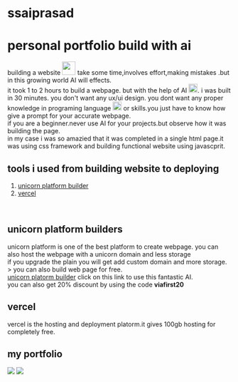 # ssaiprasad
<h1>personal portfolio build with ai</h1>

building a website <img src="https://cdn-icons-png.flaticon.com/128/2721/2721725.png" width=30 > take some time,involves effort,making mistakes .but in this growing world AI will effects.<br>
it took 1 to 2 hours to build a webpage. but with the help of AI  <img src="https://cdn-icons-png.flaticon.com/128/9751/9751000.png" width=20 >. i was built in 30 minutes.
you don't want any ux/ui design. you dont want any proper knowledge in programing language <img src="https://cdn-icons-png.flaticon.com/128/6062/6062646.png" width=20 > or skills.you just have to know how give a prompt for your accurate webpage.<br>
if you are a beginner.never use AI for your projects.but observe how it was building the page.<br>
in my case i was so amazied that it was completed in a single html page.it was using css framework and building functional website using javascprit.

<h2>tools i used from building website to deploying</h2>
<ol>
  <li><a href="https://unicornplatform.com/?via=panchamitra23">unicorn platform builder</a></li>
  <li><a href="https://vercel.com/">vercel</a></li>
</ol><br>
<h2>unicorn platform builders</h2>
 unicorn platform is one of the best platform to create webpage. you can also host the webpage with a unicorn domain and less storage<br>
 if you upgrade the plain you will get add custom domain and more storage.<br>>
 you can also build web page for free.<br>
 <a href="https://unicornplatform.com/?via=panchamitra23">unicorn platorm builder</a> click on this link to use this fantastic AI.<br>
 you can also get 20% discount by using the code <strong >viafirst20</strong>

 <h2>vercel</h2>
vercel is the hosting and deployment platorm.it gives 100gb hosting for completely free.

<h2>my portfolio</h2>
<img src="https://raw.githubusercontent.com/ssprasad-cyber/ssaiprasad/main/assects/myport%20page1.PNG">
<img src="https://raw.githubusercontent.com/ssprasad-cyber/ssaiprasad/main/assects/page2.PNG">
